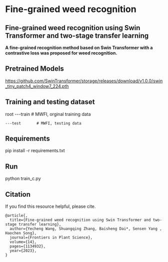 # Fine-grained weed recognition
## Fine-grained weed recognition using Swin Transformer and two-stage transfer learning
__A fine-grained recognition method based on Swin Transformer with a contrastive loss was proposed for weed recognition.__

## Pretrained Models
https://github.com/SwinTransformer/storage/releases/download/v1.0.0/swin_tiny_patch4_window7_224.pth

## Training and testing dataset
root
    ---train      # MWFI, orginal training data
    
    ---test       # MWFI, testing data

## Requirements
pip install -r requirements.txt

## Run
python train_c.py
    
## Citation
If you find this resource helpful, please cite.

```
@article{,
  title={Fine-grained weed recognition using Swin Transformer and two-stage transfer learning},
  author={Yecheng Wang, Shuangqing Zhang, Baisheng Dai*, Sensen Yang , Haochen Song},
  journal={Frontiers in Plant Science},
  volume={14},
  pages={1134932},
  year={2023},
}
```
